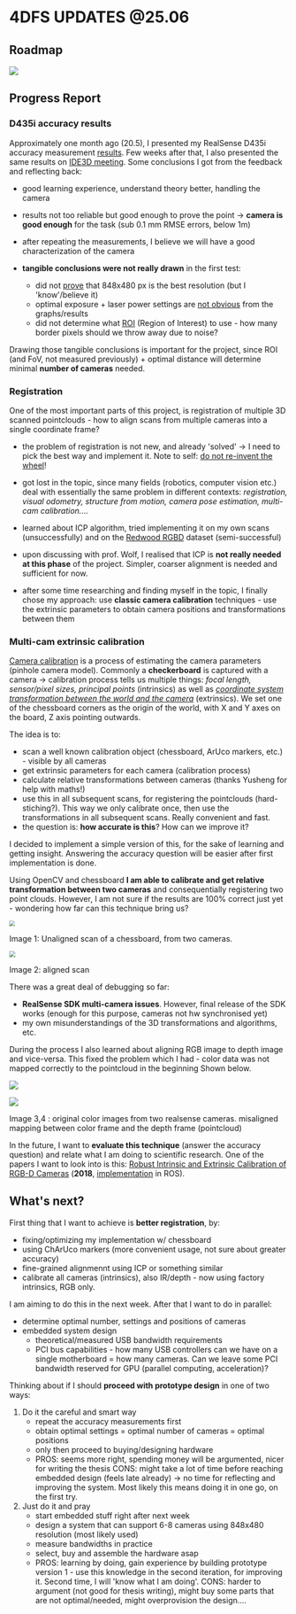 # 4DFS UPDATES @25.06

## Roadmap

![](/home/jure/TUD/Thesis/Reports/4DFS_updates/roadmaps/4DFS_roadmap_june.png)

## Progress Report

### D435i accuracy results

Approximately one month ago (20.5), I presented my RealSense D435i accuracy measurement [results](https://jurc192.github.io/4DFS_updates/accuracy_report). Few weeks after that, I also presented the same results on [IDE3D meeting](https://docs.google.com/presentation/d/1IcfBUQFqLq2_Ht7OzpDzGTo0GqXxqrKSaOafd2qeKXY/edit?usp=sharing). Some conclusions I got from the feedback and reflecting back:

- good learning experience, understand theory better, handling the camera
- results not too reliable but good enough to prove the point -> **camera is good enough** for the task (sub 0.1 mm RMSE errors, below 1m)

- after repeating the measurements, I believe we will have a good characterization of the camera
- **tangible conclusions were not really drawn** in the first test:
  - did not <u>prove</u> that 848x480 px is the best resolution (but I 'know'/believe it)
  - optimal exposure + laser power settings are <u>not obvious</u> from the graphs/results
  - did not determine what <u>ROI</u> (Region of Interest) to use - how many border pixels should we throw away due to noise? 

Drawing those tangible conclusions is important for the project, since ROI (and FoV, not measured previously) + optimal distance will determine minimal **number of cameras** needed.


### Registration

One of the most important parts of this project, is registration of multiple 3D scanned pointclouds - how to align scans from multiple cameras into a single coordinate frame?

- the problem of registration is not new, and already 'solved' -> I need to pick the best way and implement it. Note to self: <u>do not re-invent the wheel</u>!
- got lost in the topic, since many fields (robotics, computer vision etc.) deal with essentially the same problem in different contexts: *registration, visual odometry, structure from motion, camera pose estimation, multi-cam calibration....*

- learned about ICP algorithm, tried implementing it on my own scans (unsuccessfully) and on the [Redwood RGBD](http://redwood-data.org/3dscan/) dataset (semi-successful)
- upon discussing with prof. Wolf, I realised that ICP is **not really needed at this phase** of the project. Simpler, coarser alignment is needed and sufficient for now.

- after some time researching and finding myself in the topic, I finally chose my approach: use **classic camera calibration** techniques - use the extrinsic parameters to obtain camera positions and transformations between them
  

### Multi-cam extrinsic calibration

[Camera calibration](https://en.wikipedia.org/wiki/Camera_resectioning) is a process of estimating the camera parameters (pinhole camera model). Commonly a **checkerboard** is captured with a camera -> calibration process tells us multiple things: *focal length, sensor/pixel sizes, principal points* (intrinsics) as well as *<u>coordinate system transformation between the world and the camera</u>* (extrinsics). We set one of the chessboard corners as the origin of the world, with X and Y axes on the board, Z axis pointing outwards.

The idea is to:

- scan a well known calibration object (chessboard, ArUco markers, etc.) - visible by all cameras
- get extrinsic parameters for each camera (calibration process)
- calculate relative transformations between cameras (thanks Yusheng for help with maths!)
- use this in all subsequent scans, for registering the pointclouds (hard-stiching?). This way we only calibrate once, then use the transformations in all subsequent scans. Really convenient and fast.
- the question is: **how accurate is this**? How can we improve it?



I decided to implement a simple version of this, for the sake of learning and getting insight. Answering the accuracy question will be easier after first implementation is done.

Using OpenCV and chessboard **I am able to calibrate and get relative transformation between two cameras** and consequentially registering two point clouds.
However, I am not sure if the results are 100% correct just yet - wondering how far can this technique bring us?  

<img src="./updates3_res/ex8_before.png" style="zoom:60%;" />

Image 1: Unaligned scan of a chessboard, from two cameras.


<img src="./updates3_res/ex8_after.png" style="zoom:70%;" />

Image 2: aligned scan



There was a great deal of debugging so far:

- **RealSense SDK multi-camera issues**. However, final release of the SDK works (enough for this purpose, cameras not hw synchronised yet)
- my own misunderstandings of the 3D transformations and algorithms, etc.



During the process I also learned about aligning RGB image to depth image and vice-versa. This fixed the problem which I had - color data was not mapped correctly to the pointcloud in the beginning Shown below.

![](./updates3_res/coloroffset_ex1_color.png)

![](./updates3_res/coloroffset_ex1_pcd.png) 

Image 3,4 : original color images from two realsense cameras. misaligned mapping between color frame and the depth frame (pointcloud)


In the future, I want to **evaluate this technique** (answer the accuracy question) and relate what I am doing to scientific research. One of the papers I want to look into is this: [Robust Intrinsic and Extrinsic Calibration of RGB-D Cameras](https://ieeexplore.ieee.org/document/8423784) (**2018**, [implementation](http://iaslab-unipd.github.io/rgbd_calibration/) in ROS).



## What's next?

First thing that I want to achieve is **better registration**, by:

- fixing/optimizing my implementation w/ chessboard
- using ChArUco markers (more convenient usage, not sure about greater accuracy)
- fine-grained alignmennt using ICP or something similar
- calibrate all cameras (intrinsics), also IR/depth - now using factory intrinsics, RGB only.

I am aiming to do this in the next week. 
After that I want to do in parallel:

- determine optimal number, settings and positions of cameras
- embedded system design
  - theoretical/measured USB bandwidth requirements
  - PCI bus capabilities - how many USB controllers can we have on a single motherboard = how many cameras. Can we leave some PCI bandwidth reserved for GPU (parallel computing, acceleration)?



Thinking about if I should **proceed with prototype design** in one of two ways:

1. Do it the careful and smart way
   - repeat the accuracy measurements first
   - obtain optimal settings = optimal number of cameras = optimal positions
   - only then proceed to buying/designing hardware
   - PROS: seems more right, spending money will be argumented, nicer for writing the thesis
     CONS: might take a lot of time before reaching embedded design (feels late already) -> no time for reflecting and improving the system. Most likely this means doing it in one go, on the first try.
2. Just do it and pray
   - start embedded stuff right after next week
   - design a system that can support 6-8 cameras using 848x480 resolution (most likely used)
   - measure bandwidths in practice
   - select, buy and assemble the hardware asap
   - PROS: learning by doing, gain experience by building prototype version 1 - use this knowledge in the second iteration, for improving it. Second time, I will 'know what I am doing'.
     CONS: harder to argument (not good for thesis writing), might buy some parts that are not optimal/needed, might overprovision the design....